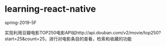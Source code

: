# learning-react-native
spring-2019-5F

实现利用豆瓣电影TOP250电影API如http://api.douban.com/v2/movie/top250?start=25&count=25，进行对电影条目的查看，检索和收藏的功能
